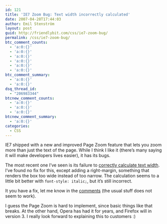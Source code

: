```yaml
---
id: 121
title: 'IE7 Zoom Bug: Text width incorrectly calculated'
date: 2007-04-28T17:44:03
author: Emil Stenström
layout: post
guid: http://friendlybit.com/css/ie7-zoom-bug/
permalink: /css/ie7-zoom-bug/
btc_comment_counts:
  - 'a:0:{}'
  - 'a:0:{}'
  - 'a:0:{}'
  - 'a:0:{}'
  - 'a:0:{}'
  - 'a:0:{}'
btc_comment_summary:
  - 'a:0:{}'
  - 'a:0:{}'
dsq_thread_id:
  - "206983344"
btcnew_comment_counts:
  - 'a:0:{}'
  - 'a:0:{}'
  - 'a:0:{}'
btcnew_comment_summary:
  - 'a:0:{}'
categories:
  - CSS
---
```

IE7 shipped with a new and improved Page Zoom feature that lets you zoom more than just the text of the page. While I think I like it (there&#8217;s many saying it will make developers lives easier), it has its bugs.

The most recent one I&#8217;ve seen is its failure to [correctly calculate text width](/files/ie7_zoom_bug/). I&#8217;ve found no fix for this, except adding a right-margin, something that renders the box too wide instead of too narrow. The calculation seems to a little bit better with `font-style: italic;`, but it&#8217;s still incorrect.

It you have a fix, let me know in the [comments](#comments) (the usual stuff does not seem to work).

I guess the Page Zoom is hard to implement, since basic things like that breaks. At the other hand, Opera has had it for years, and Firefox will in version 3. I really look forward to explaining this to customers :)
